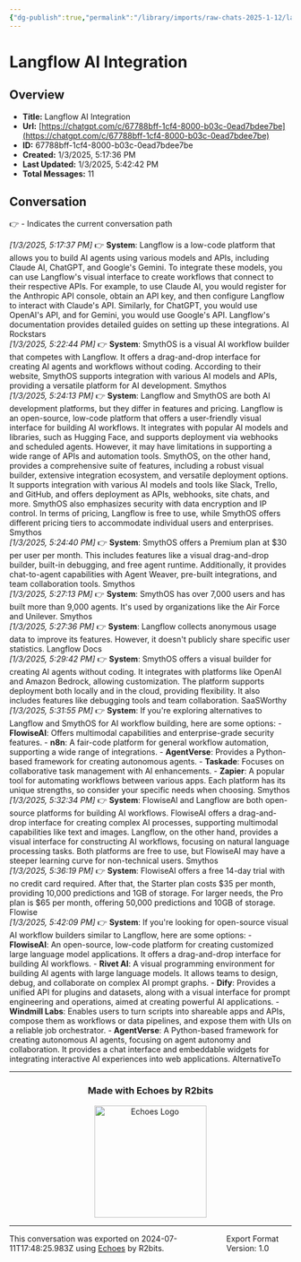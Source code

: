 ```yaml
---
{"dg-publish":true,"permalink":"/library/imports/raw-chats-2025-1-12/langflow-ai-integration/"}
---
```


# Langflow AI Integration

## Overview
- **Title:** Langflow AI Integration
- **Url:** [https://chatgpt.com/c/67788bff-1cf4-8000-b03c-0ead7bdee7be](https://chatgpt.com/c/67788bff-1cf4-8000-b03c-0ead7bdee7be)
- **ID:** 67788bff-1cf4-8000-b03c-0ead7bdee7be
- **Created:** 1/3/2025, 5:17:36 PM
- **Last Updated:** 1/3/2025, 5:42:42 PM
- **Total Messages:** 11

## Conversation
👉 - Indicates the current conversation path

<i>[1/3/2025, 5:17:37 PM]</i> 👉 <b>System</b>: Langflow is a low-code platform that allows you to build AI agents using various models and APIs, including Claude AI, ChatGPT, and Google's Gemini. To integrate these models, you can use Langflow's visual interface to create workflows that connect to their respective APIs. For example, to use Claude AI, you would register for the Anthropic API console, obtain an API key, and then configure Langflow to interact with Claude's API. Similarly, for ChatGPT, you would use OpenAI's API, and for Gemini, you would use Google's API. Langflow's documentation provides detailed guides on setting up these integrations. AI Rockstars<br>
<i>[1/3/2025, 5:22:44 PM]</i> 👉 <b>System</b>: SmythOS is a visual AI workflow builder that competes with Langflow. It offers a drag-and-drop interface for creating AI agents and workflows without coding. According to their website, SmythOS supports integration with various AI models and APIs, providing a versatile platform for AI development. Smythos<br>
<i>[1/3/2025, 5:24:13 PM]</i> 👉 <b>System</b>: Langflow and SmythOS are both AI development platforms, but they differ in features and pricing. Langflow is an open-source, low-code platform that offers a user-friendly visual interface for building AI workflows. It integrates with popular AI models and libraries, such as Hugging Face, and supports deployment via webhooks and scheduled agents. However, it may have limitations in supporting a wide range of APIs and automation tools. SmythOS, on the other hand, provides a comprehensive suite of features, including a robust visual builder, extensive integration ecosystem, and versatile deployment options. It supports integration with various AI models and tools like Slack, Trello, and GitHub, and offers deployment as APIs, webhooks, site chats, and more. SmythOS also emphasizes security with data encryption and IP control. In terms of pricing, Langflow is free to use, while SmythOS offers different pricing tiers to accommodate individual users and enterprises. Smythos<br>
<i>[1/3/2025, 5:24:40 PM]</i> 👉 <b>System</b>: SmythOS offers a Premium plan at $30 per user per month. This includes features like a visual drag-and-drop builder, built-in debugging, and free agent runtime. Additionally, it provides chat-to-agent capabilities with Agent Weaver, pre-built integrations, and team collaboration tools. Smythos<br>
<i>[1/3/2025, 5:27:13 PM]</i> 👉 <b>System</b>: SmythOS has over 7,000 users and has built more than 9,000 agents. It's used by organizations like the Air Force and Unilever. Smythos<br>
<i>[1/3/2025, 5:27:36 PM]</i> 👉 <b>System</b>: Langflow collects anonymous usage data to improve its features. However, it doesn't publicly share specific user statistics. Langflow Docs<br>
<i>[1/3/2025, 5:29:42 PM]</i> 👉 <b>System</b>: SmythOS offers a visual builder for creating AI agents without coding. It integrates with platforms like OpenAI and Amazon Bedrock, allowing customization. The platform supports deployment both locally and in the cloud, providing flexibility. It also includes features like debugging tools and team collaboration. SaaSWorthy<br>
<i>[1/3/2025, 5:31:55 PM]</i> 👉 <b>System</b>: If you're exploring alternatives to Langflow and SmythOS for AI workflow building, here are some options: - **FlowiseAI**: Offers multimodal capabilities and enterprise-grade security features. - **n8n**: A fair-code platform for general workflow automation, supporting a wide range of integrations. - **AgentVerse**: Provides a Python-based framework for creating autonomous agents. - **Taskade**: Focuses on collaborative task management with AI enhancements. - **Zapier**: A popular tool for automating workflows between various apps. Each platform has its unique strengths, so consider your specific needs when choosing. Smythos<br>
<i>[1/3/2025, 5:32:34 PM]</i> 👉 <b>System</b>: FlowiseAI and Langflow are both open-source platforms for building AI workflows. FlowiseAI offers a drag-and-drop interface for creating complex AI processes, supporting multimodal capabilities like text and images. Langflow, on the other hand, provides a visual interface for constructing AI workflows, focusing on natural language processing tasks. Both platforms are free to use, but FlowiseAI may have a steeper learning curve for non-technical users. Smythos<br>
<i>[1/3/2025, 5:36:19 PM]</i> 👉 <b>System</b>: FlowiseAI offers a free 14-day trial with no credit card required. After that, the Starter plan costs $35 per month, providing 10,000 predictions and 1GB of storage. For larger needs, the Pro plan is $65 per month, offering 50,000 predictions and 10GB of storage. Flowise<br>
<i>[1/3/2025, 5:42:09 PM]</i> 👉 <b>System</b>: If you're looking for open-source visual AI workflow builders similar to Langflow, here are some options: - **FlowiseAI**: An open-source, low-code platform for creating customized large language model applications. It offers a drag-and-drop interface for building AI workflows. - **Rivet AI**: A visual programming environment for building AI agents with large language models. It allows teams to design, debug, and collaborate on complex AI prompt graphs. - **Dify**: Provides a unified API for plugins and datasets, along with a visual interface for prompt engineering and operations, aimed at creating powerful AI applications. - **Windmill Labs**: Enables users to turn scripts into shareable apps and APIs, compose them as workflows or data pipelines, and expose them with UIs on a reliable job orchestrator. - **AgentVerse**: A Python-based framework for creating autonomous AI agents, focusing on agent autonomy and collaboration. It provides a chat interface and embeddable widgets for integrating interactive AI experiences into web applications. AlternativeTo<br>

---

<div align="center">

### Made with Echoes by R2bits

<a href="https://echoes.r2bits.com">
  <img src="https://images.squarespace-cdn.com/content/v1/6493af4741c13939d335f0b8/18b27467-2da2-43b7-8d44-234bccf4f462/MINI_ECHOES_LOGO_NORMAL_WHITE_TEXT_SMALL-05-14+%281%29.png?format=300w" alt="Echoes Logo" width="200"/>
</a>

</div>

---

<div style="display: flex; justify-content: space-between;">
  <span>This conversation was exported on 2024-07-11T17:48:25.983Z using <a href="https://echoes.r2bits.com">Echoes</a> by R2bits.</span>
  <span>Export Format Version: 1.0</span>
</div>
